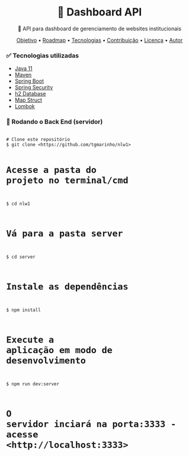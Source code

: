<h1 align="center">
    <a>🔗 Dashboard API</a>
</h1>
<p align="center">🚀 API para dashboard de gerenciamento de websites institucionais</p>
<p align="center">
 <a href="#objetivo">Objetivo</a> •
 <a href="#roadmap">Roadmap</a> • 
 <a href="#tecnologias">Tecnologias</a> • 
 <a href="#contribuicao">Contribuição</a> • 
 <a href="#licenc-a">Licença</a> • 
 <a href="#autor">Autor</a>
</p>
<h3 id="-tecnologias-utilizadas">✅ Tecnologias utilizadas</h3>
<ul>
<li><a href="https://expo.io/">Java 11</a></li>
<li><a href="https://nodejs.org/en/">Maven</a></li>
<li><a href="https://reactnative.dev/">Spring Boot</a></li>
<li><a href="https://reactnative.dev/">Spring Security</a></li>
<li><a href="https://www.typescriptlang.org/">h2 Database</a></li>
<li><a href="https://pt-br.reactjs.org/">Map Struct</a></li>
<li><a href="https://pt-br.reactjs.org/">Lombok</a></li>
</ul>
<h3 id="rodandoobackendservidor">🎲 Rodando o Back End (servidor)</h3>
<pre class=" language-bash">
<code class=" language-bash">
# Clone este repositório
$ git clone &lt;https://github.com/tgmarinho/nlw1&gt;

# Acesse a pasta do projeto no terminal/cmd
$ cd nlw1

# Vá para a pasta server
$ cd server

# Instale as dependências
$ npm install

# Execute a aplicação em modo de desenvolvimento
$ npm run dev:server

# O servidor inciará na porta:3333 - acesse &lt;http://localhost:3333&gt;

</code>
</pre>

